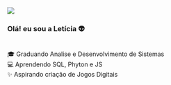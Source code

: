 
 <img altura="180em" src="https://radio.x-team.com/_next/static/media/matrix.e752cfaf.gif"/>

<h3>Olá! eu sou a Letícia 👽</h3>

<br>
🎓 Graduando Analise e Desenvolvimento de Sistemas<br>
💻 Aprendendo SQL, Phyton e JS <br>
✨ Aspirando criação de Jogos Digitais <br>
<br>



<div align="center">
 <a href="https://github.com/leticiarodriguesm", >
 </div>
 
